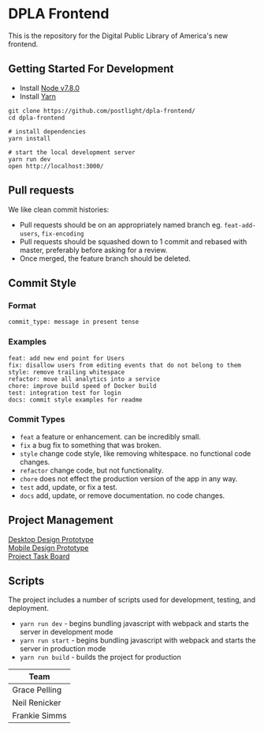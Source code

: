 # DPLA Frontend
This is the repository for the Digital Public Library of America's new frontend.

## Getting Started For Development

- Install [Node v7.8.0](https://nodejs.org/en/)
- Install [Yarn](https://yarnpkg.com/en/docs/install)

```
git clone https://github.com/postlight/dpla-frontend/
cd dpla-frontend

# install dependencies
yarn install

# start the local development server
yarn run dev
open http://localhost:3000/
```

## Pull requests

We like clean commit histories:

- Pull requests should be on an appropriately named branch eg. `feat-add-users`, `fix-encoding`
- Pull requests should be squashed down to 1 commit and rebased with master, preferably before asking for a review.
- Once merged, the feature branch should be deleted.

## Commit Style

### Format

```
commit_type: message in present tense
```

### Examples

```
feat: add new end point for Users
fix: disallow users from editing events that do not belong to them
style: remove trailing whitespace
refactor: move all analytics into a service
chore: improve build speed of Docker build
test: integration test for login
docs: commit style examples for readme
```

### Commit Types

- `feat` a feature or enhancement. can be incredibly small.
- `fix` a bug fix to something that was broken.
- `style` change code style, like removing whitespace. no functional code changes.
- `refactor` change code, but not functionality.
- `chore` does not effect the production version of the app in any way.
- `test` add, update, or fix a test.
- `docs` add, update, or remove documentation. no code changes.

## Project Management

[Desktop Design Prototype](https://invis.io/3FC6KEGQV)  
[Mobile Design Prototype](https://invis.io/VGD6W7ZDQ)  
[Project Task Board](https://github.com/postlight/dpla-frontend/projects/1)

## Scripts

The project includes a number of scripts used for development, testing, and deployment.

- `yarn run dev` - begins bundling javascript with webpack and starts the server in development mode
- `yarn run start` - begins bundling javascript with webpack and starts the server in production mode
- `yarn run build` - builds the project for production

| Team        |
| ------------- |
| Grace Pelling |
| Neil Renicker |
| Frankie Simms |
